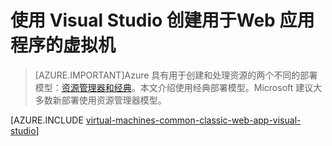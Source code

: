 <properties
	pageTitle="为 Web 应用程序创建虚拟机 | Azure"
	description="使用 Visual Studio 和 Windows 为 Web 应用程序创建 VM"
	services="virtual-machines-windows"
	documentationCenter=""
	authors="TomArcher"
	manager="douge"
	editor=""
	tags="azure-service-management"/>

<tags
	ms.service="virtual-machines-windows"
	ms.date="03/28/2016"
	wacn.date="05/24/2016"/>

# 使用 Visual Studio 创建用于Web 应用程序的虚拟机

> [AZURE.IMPORTANT]Azure 具有用于创建和处理资源的两个不同的部署模型：[资源管理器和经典](/documentation/articles/resource-manager-deployment-model)。本文介绍使用经典部署模型。Microsoft 建议大多数新部署使用资源管理器模型。

[AZURE.INCLUDE [virtual-machines-common-classic-web-app-visual-studio](../includes/virtual-machines-common-classic-web-app-visual-studio.md)]

<!---HONumber=Mooncake_0215_2016-->
